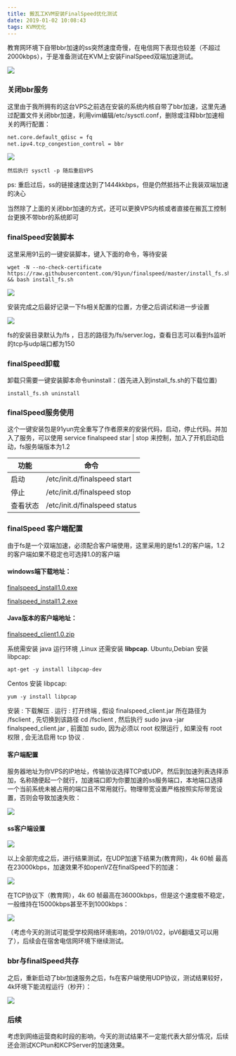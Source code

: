 ```yaml
---
title: 搬瓦工KVM安装FinalSpeed优化测试
date: 2019-01-02 10:08:43
tags: KVM优化
---
```


教育网环境下自带bbr加速的ss突然速度奇慢，在电信网下表现也较差（不超过2000kbps），于是准备测试在KVM上安装FinalSpeed双端加速测试。

<!-- more -->

![](bbr教育网速度奇慢.png)

### 关闭bbr服务

这里由于我所拥有的这台VPS之前选在安装的系统内核自带了bbr加速，这里先通过配置文件关闭bbr加速，利用vim编辑/etc/sysctl.conf，删除或注释bbr加速相关的两行配置：

```bash
net.core.default_qdisc = fq
net.ipv4.tcp_congestion_control = bbr
```

![](关闭bbr配置.PNG)

```
然后执行 sysctl -p 随后重启VPS
```

ps: 重启过后，ss的链接速度达到了1444kkbps，但是仍然抵挡不止我装双端加速的决心

当然除了上面的关闭bbr加速的方式，还可以更换VPS内核或者直接在搬瓦工控制台更换不带bbr的系统即可

### finalSpeed安装脚本

这里采用91云的一键安装脚本，键入下面的命令，等待安装

```
wget -N --no-check-certificate https://raw.githubusercontent.com/91yun/finalspeed/master/install_fs.sh && bash install_fs.sh
```

![](install_fs.PNG)



安装完成之后最好记录一下fs相关配置的位置，方便之后调试和进一步设置

![](fs_setting.PNG)



fs的安装目录默认为/fs ，日志的路径为/fs/server.log，查看日志可以看到fs监听的tcp与udp端口都为150

### finalSpeed卸载

卸载只需要一键安装脚本命令uninstall：(首先进入到install_fs.sh的下载位置)

```
install_fs.sh uninstall
```

### finalSpeed服务使用

这个一键安装包是91yun完全重写了作者原来的安装代码，启动，停止代码。并加入了服务，可以使用 service finalspeed star | stop 来控制，加入了开机启动启动，fs服务端版本为1.2

| 功能     | 命令                          |
| -------- | ----------------------------- |
| 启动     | /etc/init.d/finalspeed start  |
| 停止     | /etc/init.d/finalspeed stop   |
| 查看状态 | /etc/init.d/finalspeed status |



### finalSpeed 客户端配置

由于fs是一个双端加速，必须配合客户端使用，这里采用的是fs1.2的客户端，1.2的客户端如果不稳定也可选择1.0的客户端

#### windows端下载地址：

[finalspeed_install1.0.exe](https://github.com/91yun/finalspeed/raw/master/finalspeed_install1.0.exe) 

[finalspeed_install1.2.exe](https://github.com/91yun/finalspeed/raw/master/finalspeed_install1.12.exe) 

#### Java版本的客户端地址：

[finalspeed_client1.0.zip](https://raw.githubusercontent.com/91yun/finalspeed/master/finalspeed_client.zip) 

系统需安装 java 运行环境 ,Linux 还需安装 **libpcap**.
Ubuntu,Debian 安装 libpcap: 

```
apt-get -y install libpcap-dev
```

Centos 安装 libpcap: 

```
yum -y install libpcap
```



安装 : 下载解压 .
运行 : 打开终端 , 假设 finalspeed_client.jar 所在路径为 /fsclient , 先切换到该路径 cd /fsclient ,
然后执行 sudo java -jar finalspeed_client.jar , 前面加 sudo, 因为必须以 root 权限运行 , 如果没有 root 权限 , 会无法启用 tcp 协议 .

#### 客户端配置

服务器地址为你VPS的IP地址，传输协议选择TCP或UDP。然后到加速列表选择添加，名称随便起一个就行，加速端口即为你要加速的ss服务端口，本地端口选择一个当前系统未被占用的端口且不常用就行。物理带宽设置严格按照实际带宽设置，否则会导致加速失败：

![](fs_client.PNG)



#### ss客户端设置

![](ss_client.PNG)



以上全部完成之后，进行结果测试，在UDP加速下结果为(教育网)，4k 60帧 最高在23000kbps，加速效果不如openVZ在finalSpeed下的加速：

![](fs_test_udp.PNG)



在TCP协议下（教育网），4k 60 帧最高在36000kbps，但是这个速度极不稳定，一般维持在15000kbps甚至不到1000kbps：

![](fs_tcp.PNG)



（考虑今天的测试可能受学校网络环境影响，2019/01/02，ipV6翻墙又可以用了），后续会在宿舍电信网环境下继续测试。



### bbr与finalSpeed共存

之后，重新启动了bbr加速服务之后，fs在客户端使用UDP协议，测试结果较好，4k环境下能流程运行（秒开）：

![](bbr_fs.PNG)



### 后续

考虑到网络运营商和时段的影响，今天的测试结果不一定能代表大部分情况，后续还会测试KCPtun和KCPServer的加速效果。
